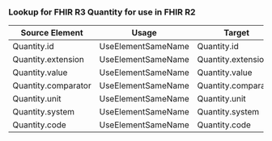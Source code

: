 ### Lookup for FHIR R3 Quantity for use in FHIR R2

| Source Element | Usage | Target |
| -------------- | ----- | ------ |
| Quantity.id | UseElementSameName | Quantity.id |
| Quantity.extension | UseElementSameName | Quantity.extension |
| Quantity.value | UseElementSameName | Quantity.value |
| Quantity.comparator | UseElementSameName | Quantity.comparator |
| Quantity.unit | UseElementSameName | Quantity.unit |
| Quantity.system | UseElementSameName | Quantity.system |
| Quantity.code | UseElementSameName | Quantity.code |
